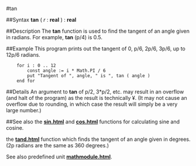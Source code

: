 
#tan

##Syntax
**tan** ( _r_ : **real** ) : **real**


##Description
The **tan** function is used to find the tangent of an angle given in radians. For example, **tan** (p/4) is 0.5.


##Example
This program prints out the tangent of 0, p/6, 2p/6, 3p/6, up to 12p/6 radians.

        for i : 0 .. 12
            const angle := i * Math.PI / 6
            put "Tangent of ", angle, " is ", tan ( angle )
        end for
##Details
An argument to **tan** of p/2, 3*p/2, etc. may result in an overflow (and halt of the program) as the result is technically &yen;. (It may not cause an overflow due to rounding, in which case the result will simply be a very large number.)

##See also
the **[sin.html](sin)** and **[cos.html](cos)** functions for calculating sine and cosine.

the **[tand.html](tand)** function which finds the tangent of an angle given in degrees. (2p radians are the same as 360 degrees.)

See also predefined unit **[mathmodule.html](Math)**.


